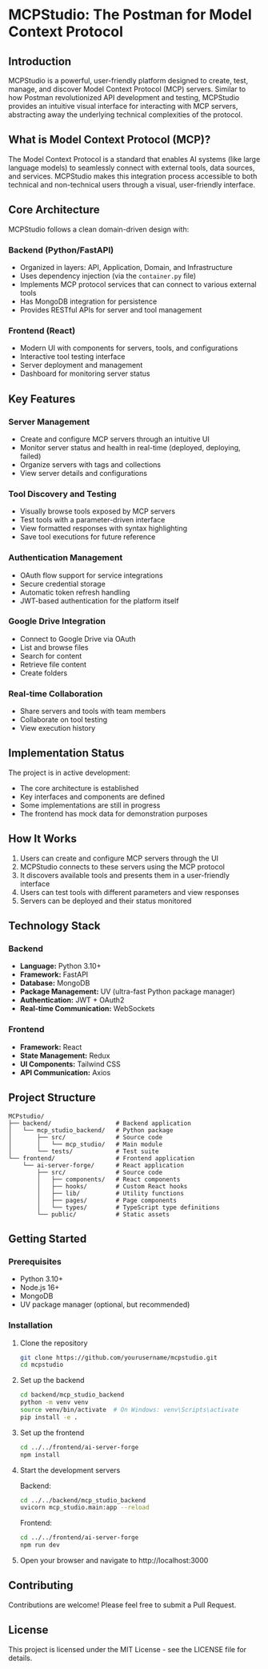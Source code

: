 # MCPStudio: The Postman for Model Context Protocol

## Introduction

MCPStudio is a powerful, user-friendly platform designed to create, test, manage, and discover Model Context Protocol (MCP) servers. Similar to how Postman revolutionized API development and testing, MCPStudio provides an intuitive visual interface for interacting with MCP servers, abstracting away the underlying technical complexities of the protocol.

## What is Model Context Protocol (MCP)?

The Model Context Protocol is a standard that enables AI systems (like large language models) to seamlessly connect with external tools, data sources, and services. MCPStudio makes this integration process accessible to both technical and non-technical users through a visual, user-friendly interface.

## Core Architecture

MCPStudio follows a clean domain-driven design with:

### Backend (Python/FastAPI)
- Organized in layers: API, Application, Domain, and Infrastructure
- Uses dependency injection (via the `container.py` file)
- Implements MCP protocol services that can connect to various external tools
- Has MongoDB integration for persistence
- Provides RESTful APIs for server and tool management

### Frontend (React)
- Modern UI with components for servers, tools, and configurations
- Interactive tool testing interface
- Server deployment and management
- Dashboard for monitoring server status

## Key Features

### Server Management
- Create and configure MCP servers through an intuitive UI
- Monitor server status and health in real-time (deployed, deploying, failed)
- Organize servers with tags and collections
- View server details and configurations

### Tool Discovery and Testing
- Visually browse tools exposed by MCP servers
- Test tools with a parameter-driven interface
- View formatted responses with syntax highlighting
- Save tool executions for future reference

### Authentication Management
- OAuth flow support for service integrations
- Secure credential storage
- Automatic token refresh handling
- JWT-based authentication for the platform itself

### Google Drive Integration
- Connect to Google Drive via OAuth
- List and browse files
- Search for content
- Retrieve file content
- Create folders

### Real-time Collaboration
- Share servers and tools with team members
- Collaborate on tool testing
- View execution history

## Implementation Status

The project is in active development:
- The core architecture is established
- Key interfaces and components are defined
- Some implementations are still in progress
- The frontend has mock data for demonstration purposes

## How It Works

1. Users can create and configure MCP servers through the UI
2. MCPStudio connects to these servers using the MCP protocol
3. It discovers available tools and presents them in a user-friendly interface
4. Users can test tools with different parameters and view responses
5. Servers can be deployed and their status monitored

## Technology Stack

### Backend
- **Language:** Python 3.10+
- **Framework:** FastAPI
- **Database:** MongoDB
- **Package Management:** UV (ultra-fast Python package manager)
- **Authentication:** JWT + OAuth2
- **Real-time Communication:** WebSockets

### Frontend
- **Framework:** React
- **State Management:** Redux
- **UI Components:** Tailwind CSS
- **API Communication:** Axios

## Project Structure

```
MCPstudio/
├── backend/                  # Backend application
│   └── mcp_studio_backend/   # Python package
│       ├── src/              # Source code
│       │   └── mcp_studio/   # Main module
│       └── tests/            # Test suite
└── frontend/                 # Frontend application
    └── ai-server-forge/      # React application
        ├── src/              # Source code
        │   ├── components/   # React components
        │   ├── hooks/        # Custom React hooks
        │   ├── lib/          # Utility functions
        │   ├── pages/        # Page components
        │   └── types/        # TypeScript type definitions
        └── public/           # Static assets
```

## Getting Started

### Prerequisites

- Python 3.10+
- Node.js 16+
- MongoDB
- UV package manager (optional, but recommended)

### Installation

1. Clone the repository
   ```bash
   git clone https://github.com/yourusername/mcpstudio.git
   cd mcpstudio
   ```

2. Set up the backend
   ```bash
   cd backend/mcp_studio_backend
   python -m venv venv
   source venv/bin/activate  # On Windows: venv\Scripts\activate
   pip install -e .
   ```

3. Set up the frontend
   ```bash
   cd ../../frontend/ai-server-forge
   npm install
   ```

4. Start the development servers
   
   Backend:
   ```bash
   cd ../../backend/mcp_studio_backend
   uvicorn mcp_studio.main:app --reload
   ```
   
   Frontend:
   ```bash
   cd ../../frontend/ai-server-forge
   npm run dev
   ```

5. Open your browser and navigate to http://localhost:3000

## Contributing

Contributions are welcome! Please feel free to submit a Pull Request.

## License

This project is licensed under the MIT License - see the LICENSE file for details.